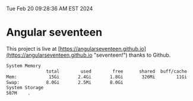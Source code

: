 Tue Feb 20 09:28:36 AM EST 2024

# Angular seventeen


This project is live at [https://angularseventeen.github.io](https://angularseventeen.github.io "seventeen!") thanks to Github.

```bash
System Memory
               total        used        free      shared  buff/cache   available
Mem:            15Gi       2.4Gi       1.8Gi       326Mi        11Gi        12Gi
Swap:          8.0Gi       2.5Mi       8.0Gi
System Storage
507M	.
